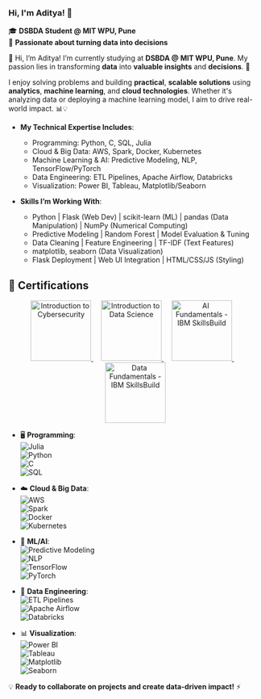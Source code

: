 ### Hi, I'm Aditya! 👋  
🎓 **DSBDA Student @ MIT WPU, Pune**  
🚀 **Passionate about turning data into decisions** 

👋 Hi, I’m Aditya!
I’m currently studying at **DSBDA @ MIT WPU, Pune**. My passion lies in transforming **data** into **valuable insights** and **decisions**. 🚀

I enjoy solving problems and building **practical**, **scalable solutions** using **analytics**, **machine learning**, and **cloud technologies**. Whether it's analyzing data or deploying a machine learning model, I aim to drive real-world impact. 📊💡

- **My Technical Expertise Includes**:
  - Programming: Python, C, SQL, Julia
  - Cloud & Big Data: AWS, Spark, Docker, Kubernetes
  - Machine Learning & AI: Predictive Modeling, NLP, TensorFlow/PyTorch
  - Data Engineering: ETL Pipelines, Apache Airflow, Databricks
  - Visualization: Power BI, Tableau, Matplotlib/Seaborn

- **Skills I’m Working With**:
  - Python | Flask (Web Dev) | scikit-learn (ML) | pandas (Data Manipulation) | NumPy (Numerical Computing)
  - Predictive Modeling | Random Forest | Model Evaluation & Tuning
  - Data Cleaning | Feature Engineering | TF-IDF (Text Features)
  - matplotlib, seaborn (Data Visualization)
  - Flask Deployment | Web UI Integration | HTML/CSS/JS (Styling)

## 🏅 Certifications

<p align="center">
  <a href="https://www.credly.com/badges/03d4ca28-97a9-4466-8985-e796e6fa3ade/public_url">
    <img src="https://images.credly.com/size/680x680/images/af8c6b4e-fc31-47c4-8dcb-eb7a2065dc5b/I2CS__1_.png" alt="Introduction to Cybersecurity" width="120"/>
  </a>
  &nbsp;&nbsp;&nbsp;
  <a href="https://www.credly.com/badges/355c72ba-8e72-46a8-b5aa-6d02d1785e2b/public_url">
    <img src="https://images.credly.com/size/680x680/images/b38a42e0-dc58-4ce2-b6c0-28d978e8aaad/image.png" alt="Introduction to Data Science" width="120"/>
  </a>
  &nbsp;&nbsp;&nbsp;
  <a href="https://www.credly.com/badges/1dbb8d93-36a1-4369-b48d-3ec6b9fc79f9/public_url">
    <img src="https://images.credly.com/size/680x680/images/82b908e1-fdcd-4785-9d32-97f11ccbcf08/image.png" alt="AI Fundamentals - IBM SkillsBuild" width="120"/>
  </a>
  &nbsp;&nbsp;&nbsp;
  <a href="https://www.credly.com/badges/19b02248-32b2-4e60-8a8a-44528530d87d/public_url">
    <img src="https://images.credly.com/size/680x680/images/edaf0f19-2df0-4759-8871-7b1b44687f53/image.png" alt="Data Fundamentals - IBM SkillsBuild" width="120"/>
  </a>
</p>
 
- 🖥️ **Programming**:  
  ![Julia](https://img.shields.io/badge/Julia-%23A270BA.svg?style=flat&logo=julia&logoColor=white)  
  ![Python](https://img.shields.io/badge/Python-%233776AB.svg?style=flat&logo=python&logoColor=white)  
  ![C](https://img.shields.io/badge/C-%2300599C.svg?style=flat&logo=c&logoColor=white)  
  ![SQL](https://img.shields.io/badge/SQL-%23007396.svg?style=flat&logo=postgresql&logoColor=white)  

- ☁️ **Cloud & Big Data**:  
  ![AWS](https://img.shields.io/badge/AWS-%23FF9900.svg?style=flat&logo=amazonaws&logoColor=white)  
  ![Spark](https://img.shields.io/badge/Apache_Spark-%23E25A1C.svg?style=flat&logo=apachespark&logoColor=white)  
  ![Docker](https://img.shields.io/badge/Docker-%230db7ed.svg?style=flat&logo=docker&logoColor=white)  
  ![Kubernetes](https://img.shields.io/badge/Kubernetes-%23326CE5.svg?style=flat&logo=kubernetes&logoColor=white)  

- 🤖 **ML/AI**:  
  ![Predictive Modeling](https://img.shields.io/badge/Predictive%20Modeling-%2300599C.svg?style=flat)  
  ![NLP](https://img.shields.io/badge/NLP-%23FF6F00.svg?style=flat)  
  ![TensorFlow](https://img.shields.io/badge/TensorFlow-%23FF6F00.svg?style=flat&logo=tensorflow&logoColor=white)  
  ![PyTorch](https://img.shields.io/badge/PyTorch-%23EE4C2C.svg?style=flat&logo=pytorch&logoColor=white)  

- 🔄 **Data Engineering**:  
  ![ETL Pipelines](https://img.shields.io/badge/ETL_Pipelines-%23007396.svg?style=flat)  
  ![Apache Airflow](https://img.shields.io/badge/Apache_Airflow-%23017CEE.svg?style=flat&logo=apacheairflow&logoColor=white)  
  ![Databricks](https://img.shields.io/badge/Databricks-%23FF3621.svg?style=flat&logo=databricks&logoColor=white)  

- 📊 **Visualization**:  
  ![Power BI](https://img.shields.io/badge/Power_BI-%23F2C811.svg?style=flat&logo=powerbi&logoColor=black)  
  ![Tableau](https://img.shields.io/badge/Tableau-%23E97627.svg?style=flat&logo=tableau&logoColor=white)  
  ![Matplotlib](https://img.shields.io/badge/Matplotlib-%2300599C.svg?style=flat)  
  ![Seaborn](https://img.shields.io/badge/Seaborn-%232F4F4F.svg?style=flat)  

💡 **Ready to collaborate on projects and create data-driven impact!** ⚡  
